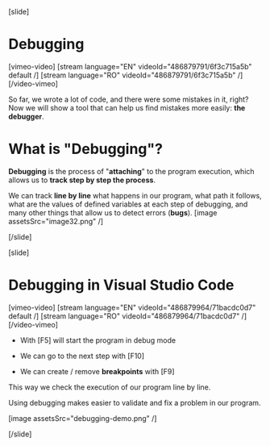 [slide]
# Debugging

[vimeo-video]
[stream language="EN" videoId="486879791/6f3c715a5b" default /]
[stream language="RO" videoId="486879791/6f3c715a5b"  /]
[/video-vimeo]

So far, we wrote a lot of code, and there were some mistakes in it, right? Now we will show a tool that can help us find mistakes more easily: **the debugger**.

# What is "Debugging"?

**Debugging** is the process of "**attaching**" to the program execution, which allows us to **track step by step the process**. 

We can track **line by line** what happens in our program, what path it follows, what are the values of defined variables at each step of debugging, and many other things that allow us to detect errors (**bugs**).
[image assetsSrc="image32.png" /]

[/slide]

[slide]

# Debugging in Visual Studio Code

[vimeo-video]
[stream language="EN" videoId="486879964/71bacdc0d7" default /]
[stream language="RO" videoId="486879964/71bacdc0d7"  /]
[/video-vimeo]


* With \[F5\] will start the program in debug mode

* We can go to the next step with \[F10\]

* We can create / remove **breakpoints** with \[F9\]


This way we check the execution of our program line by line.

Using debugging makes easier to validate and fix a problem in our program.


[image assetsSrc="debugging-demo.png" /]

[/slide]

